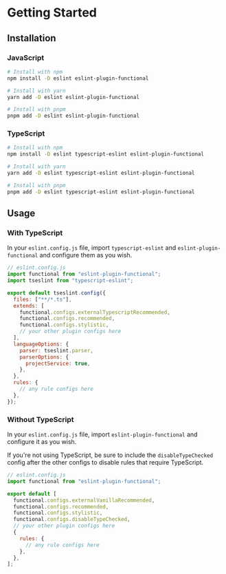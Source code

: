 # Getting Started

## Installation

### JavaScript

```sh
# Install with npm
npm install -D eslint eslint-plugin-functional

# Install with yarn
yarn add -D eslint eslint-plugin-functional

# Install with pnpm
pnpm add -D eslint eslint-plugin-functional
```

### TypeScript

```sh
# Install with npm
npm install -D eslint typescript-eslint eslint-plugin-functional

# Install with yarn
yarn add -D eslint typescript-eslint eslint-plugin-functional

# Install with pnpm
pnpm add -D eslint typescript-eslint eslint-plugin-functional
```

## Usage

### With TypeScript

In your `eslint.config.js` file, import `typescript-eslint` and `eslint-plugin-functional` and configure them as you wish.

```js
// eslint.config.js
import functional from "eslint-plugin-functional";
import tseslint from "typescript-eslint";

export default tseslint.config({
  files: ["**/*.ts"],
  extends: [
    functional.configs.externalTypescriptRecommended,
    functional.configs.recommended,
    functional.configs.stylistic,
    // your other plugin configs here
  ],
  languageOptions: {
    parser: tseslint.parser,
    parserOptions: {
      projectService: true,
    },
  },
  rules: {
    // any rule configs here
  },
});
```

### Without TypeScript

In your `eslint.config.js` file, import `eslint-plugin-functional` and configure it as you wish.

If you're not using TypeScript, be sure to include the `disableTypeChecked` config after the other configs to
disable rules that require TypeScript.

```js
// eslint.config.js
import functional from "eslint-plugin-functional";

export default [
  functional.configs.externalVanillaRecommended,
  functional.configs.recommended,
  functional.configs.stylistic,
  functional.configs.disableTypeChecked,
  // your other plugin configs here
  {
    rules: {
      // any rule configs here
    },
  },
];
```
